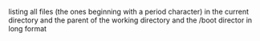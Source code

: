 listing all files (the ones beginning with a period character) in the current directory and the parent of the working directory and the /boot director in long format
